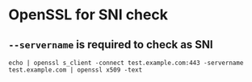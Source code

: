 # OpenSSL for SNI check

## `--servername` is required to check as SNI
~~~
echo | openssl s_client -connect test.example.com:443 -servername test.example.com | openssl x509 -text
~~~
